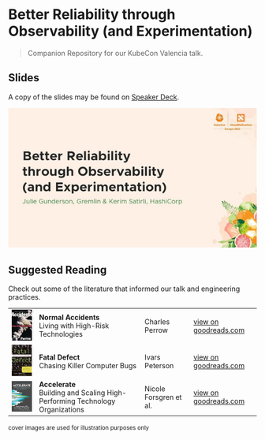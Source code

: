 # Better Reliability through Observability (and Experimentation)

> Companion Repository for our KubeCon Valencia talk. 

## Slides

A copy of the slides may be found on [Speaker Deck](https://speakerdeck.com/ksatirli/better-reliability-through-experimentation).

[![view on SpeakerDeck](./images/slides.jpg "Better Reliability through Observability (and Experimentation)")](https://speakerdeck.com/ksatirli/better-reliability-through-experimentation)

<!--
## Speakers

|                                                          |                                                                        |
|----------------------------------------------------------|------------------------------------------------------------------------|
| ![Julie Gunderson](./images/julie.png "Julie Gunderson") | **Julie Gunderson** <br> [@julie_gund](https://twitter.com/julie_gund) |
| ![Kerim Satirli](./images/kerim.png "Kerim Satirli")     | **Kerim Satirli** <br> [@ksatirli](https://twitter.com/ksatirli)       |   
-->

## Suggested Reading

Check out some of the literature that informed our talk and engineering practices.

|                                                                       |                                                                                   |                        |                                                                       |
|-----------------------------------------------------------------------|-----------------------------------------------------------------------------------|------------------------|-----------------------------------------------------------------------|
| ![Normal Accidents](./images/normal-accidents.jpg "Normal Accidents") | **Normal Accidents** <br> Living with High-Risk Technologies                      | Charles Perrow         | [view on goodreads.com](https://www.goodreads.com/book/show/192408)   | 
| ![Fatal Defect](./images/fatal-defect.jpg "Fatal Defect")             | **Fatal Defect** <br> Chasing Killer Computer Bugs                                | Ivars Peterson         | [view on goodreads.com](https://www.goodreads.com/book/show/1615219)  |
| ![Accelerate](./images/accelerate.jpg "Accelerate")                   | **Accelerate** <br> Building and Scaling High-Performing Technology Organizations | Nicole Forsgren et al. | [view on goodreads.com](https://www.goodreads.com/book/show/35747076) |

<small>cover images are used for illustration purposes only</small>